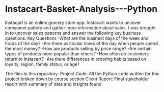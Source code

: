 # Instacart-Basket-Analysis---Python

Instacart is an online grocery store app. Instacart wants to uncover comsumer patters and gather more information about sales. I was brought in to uncover sales patterns and answer the following key business questions.
Key Questions
  -What are the businest days of the week and hours of the day?
  -Are there particular times of the day when people spend the most money?
  -How are products selling by price range?
  -Are certain types of products more popular than others?
  -How often do customers return to Instacart?
  -Are there differences in ordering habits based on loyalty, region, family status, or age?
  
The files in this repository:
  Project Code: All the Python code written for this project broken down by course section
  Client Report: Final stakeholder report with summary of data and insights found

